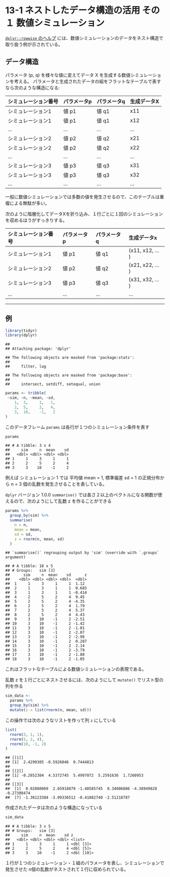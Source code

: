 # 13-1 ネストしたデータ構造の活用 その１ 数値シミュレーション

[`dplyr::rowwise`
のヘルプ](https://dplyr.tidyverse.org/reference/rowwise.html)
には、数値シミュレーションのデータをネスト構造で取り扱う例が示されている。

## データ構造

パラメータ (p, q) を様々な値に変えてデータ X を生成する数値シミュレーションを考える。
パラメータと生成されたデータの組をフラットなテーブルで表すなら次のような構造になる:

| シミュレーション番号 | パラメータp | パラメータq | 生成データX |
| :--------- | :----- | :----- | :----- |
| シミュレーション1  | 値 p1   | 値 q1   | x11    |
| シミュレーション1  | 値 p1   | 値 q1   | x12    |
| …          | …      | …      | …      |
| シミュレーション2  | 値 p2   | 値 q2   | x21    |
| シミュレーション2  | 値 p2   | 値 q2   | x22    |
| …          | …      | …      | …      |
| シミュレーション3  | 値 p3   | 値 q3   | x31    |
| シミュレーション3  | 値 p3   | 値 q3   | x32    |
| …          | …      | …      | …      |

一般に数値シミュレーションでは多数の値を発生させるので、このテーブルは重複による無駄が多い。

次のように階層化してデータXを折り込み、１行ごとに１回のシミュレーションを収めるほうがすっきりする。

| シミュレーション番号 | パラメータp | パラメータq | 生成データx         |
| :--------- | :----- | :----- | :------------- |
| シミュレーション1  | 値 p1   | 値 q1   | (x11, x12, … ) |
| シミュレーション2  | 値 p2   | 値 q2   | (x21, x22, … ) |
| シミュレーション3  | 値 p3   | 値 q3   | (x31, x32, … ) |
| …          | …      | …      | …              |

-----

## 例

``` r
library(tidyr)
library(dplyr)
```

    ## 
    ## Attaching package: 'dplyr'

    ## The following objects are masked from 'package:stats':
    ## 
    ##     filter, lag

    ## The following objects are masked from 'package:base':
    ## 
    ##     intersect, setdiff, setequal, union

``` r
params <- tribble(
 ~sim, ~n, ~mean, ~sd,
    1,  3,     1,   1,
    2,  5,     2,   4,
    3,  10,    -1,   2
)
```

このデータフレーム `params` は各行が１つのシミュレーション条件を表す

``` r
params
```

    ## # A tibble: 3 x 4
    ##     sim     n  mean    sd
    ##   <dbl> <dbl> <dbl> <dbl>
    ## 1     1     3     1     1
    ## 2     2     5     2     4
    ## 3     3    10    -1     2

例えば シミュレーション 1 では 平均値 mean = 1, 標準偏差 sd = 1 の正規分布から n = 3
個の乱数を発生させることを表している。

`dplyr` バージョン 1.0.0 `summarise()` では長さ２以上のベクトルになる関数が使えるので、次のようにして乱数 z
を作ることができる

``` r
params %>%
  group_by(sim) %>%
  summarise(
    n = n,
    mean = mean,
    sd = sd,
    z = rnorm(n, mean, sd)
  )
```

    ## `summarise()` regrouping output by 'sim' (override with `.groups` argument)

    ## # A tibble: 18 x 5
    ## # Groups:   sim [3]
    ##      sim     n  mean    sd      z
    ##    <dbl> <dbl> <dbl> <dbl>  <dbl>
    ##  1     1     3     1     1  1.12 
    ##  2     1     3     1     1  0.685
    ##  3     1     3     1     1 -0.414
    ##  4     2     5     2     4  9.45 
    ##  5     2     5     2     4 -4.35 
    ##  6     2     5     2     4  1.79 
    ##  7     2     5     2     4  5.37 
    ##  8     2     5     2     4  4.43 
    ##  9     3    10    -1     2 -2.51 
    ## 10     3    10    -1     2 -1.42 
    ## 11     3    10    -1     2 -1.01 
    ## 12     3    10    -1     2 -2.07 
    ## 13     3    10    -1     2 -2.98 
    ## 14     3    10    -1     2  0.287
    ## 15     3    10    -1     2  2.14 
    ## 16     3    10    -1     2 -3.79 
    ## 17     3    10    -1     2 -1.88 
    ## 18     3    10    -1     2 -1.05

これはフラットなテーブルによる数値シミュレーションの表現である。

乱数 z を１行ごとにネストさせるには、次のようにして `mutate()` でリスト型の列を作る

``` r
sim_data <-
  params %>%
  group_by(sim) %>%
  mutate(z = list(rnorm(n, mean, sd)))
```

この操作では次のようなリストを作って列 `z` にしている

``` r
list(
  rnorm(3, 1, 1),
  rnorm(5, 2, 4),
  rnorm(10, -1, 2)
)
```

    ## [[1]]
    ## [1]  2.4299305 -0.5926046  0.7444813
    ## 
    ## [[2]]
    ## [1] -0.2852304  4.5372745  5.4997072  5.2591636  1.7260953
    ## 
    ## [[3]]
    ##  [1]  0.02880069  2.65918879 -1.48585745  0.34006806 -4.38949828 -0.27308474
    ##  [7] -1.36123384 -3.09336512 -0.41882740 -2.51218787

作成されたデータは次のような構造になっている

``` r
sim_data
```

    ## # A tibble: 3 x 5
    ## # Groups:   sim [3]
    ##     sim     n  mean    sd z         
    ##   <dbl> <dbl> <dbl> <dbl> <list>    
    ## 1     1     3     1     1 <dbl [3]> 
    ## 2     2     5     2     4 <dbl [5]> 
    ## 3     3    10    -1     2 <dbl [10]>

１行が１つのシミュレーション・１組のパラメータを表し、シミュレーションで発生させた n個の乱数がネストされて１行に収められている。
